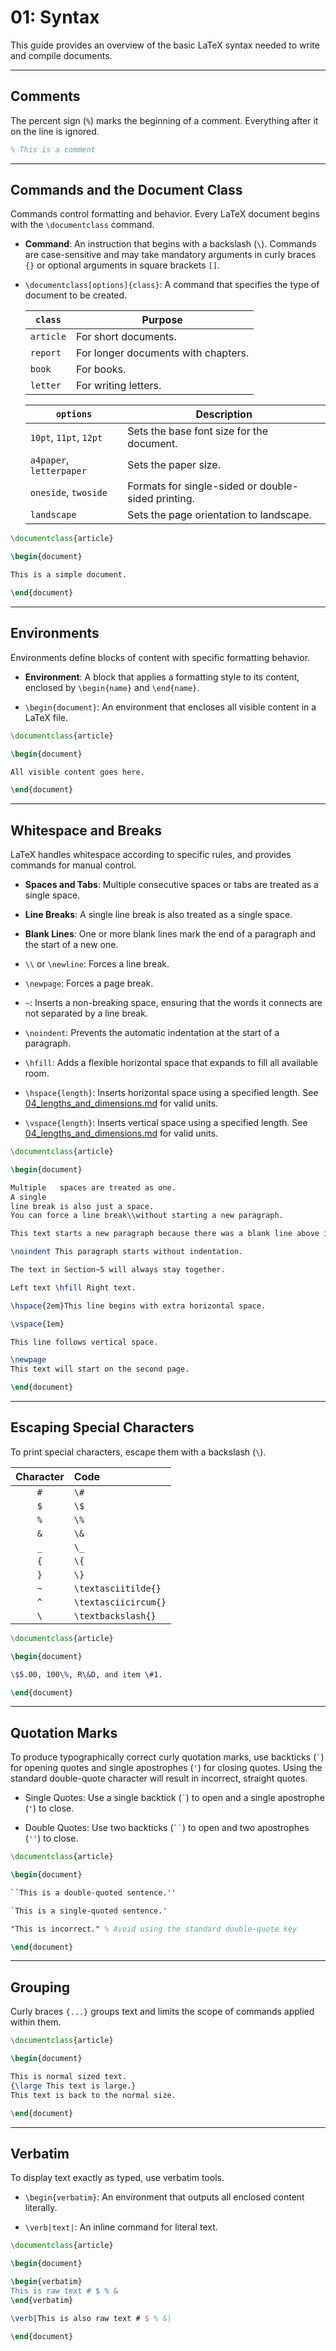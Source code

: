 # 01: Syntax

This guide provides an overview of the basic LaTeX syntax needed to write and compile documents.  

---

## Comments

The percent sign (`%`) marks the beginning of a comment. Everything after it on the line is ignored.

```latex
% This is a comment
```

---

## Commands and the Document Class

Commands control formatting and behavior. Every LaTeX document begins with the `\documentclass` command.

- **Command**: An instruction that begins with a backslash (`\`). Commands are case-sensitive and may take mandatory arguments in curly braces `{}` or optional arguments in square brackets `[]`.

- `\documentclass[options]{class}`: A command that specifies the type of document to be created.   

  | `class`   | Purpose                             |
  | --------- | ----------------------------------- |
  | `article` | For short documents.                |
  | `report`  | For longer documents with chapters. |
  | `book`    | For books.                          |
  | `letter`  | For writing letters.                |

  | `options`                | Description                                        |
  | ------------------------ | -------------------------------------------------- |
  | `10pt`, `11pt`, `12pt`   | Sets the base font size for the document.          |
  | `a4paper`, `letterpaper` | Sets the paper size.                               |
  | `oneside`, `twoside`     | Formats for single-sided or double-sided printing. |
  | `landscape`              | Sets the page orientation to landscape.            |

```latex
\documentclass{article}

\begin{document}

This is a simple document.

\end{document}
```

---

## Environments

Environments define blocks of content with specific formatting behavior.

- **Environment**: A block that applies a formatting style to its content, enclosed by `\begin{name}` and `\end{name}`.

- `\begin{document}`: An environment that encloses all visible content in a LaTeX file.

```latex
\documentclass{article}

\begin{document}

All visible content goes here.

\end{document}
```

---

## Whitespace and Breaks

LaTeX handles whitespace according to specific rules, and provides commands for manual control.

- **Spaces and Tabs**: Multiple consecutive spaces or tabs are treated as a single space.

- **Line Breaks**: A single line break is also treated as a single space.

- **Blank Lines**: One or more blank lines mark the end of a paragraph and the start of a new one.

- `\\` or `\newline`: Forces a line break.

- `\newpage`: Forces a page break.

- `~`: Inserts a non-breaking space, ensuring that the words it connects are not separated by a line break.

- `\noindent`: Prevents the automatic indentation at the start of a paragraph.

- `\hfill`: Adds a flexible horizontal space that expands to fill all available room.

- `\hspace{length}`: Inserts horizontal space using a specified length. See [04_lengths_and_dimensions.md](04_lengths_and_dimensions.md) for valid units.

- `\vspace{length}`: Inserts vertical space using a specified length. See [04_lengths_and_dimensions.md](04_lengths_and_dimensions.md) for valid units.

```latex
\documentclass{article}

\begin{document}

Multiple   spaces are treated as one.
A single
line break is also just a space.
You can force a line break\\without starting a new paragraph.

This text starts a new paragraph because there was a blank line above it.

\noindent This paragraph starts without indentation.

The text in Section~5 will always stay together.

Left text \hfill Right text.

\hspace{2em}This line begins with extra horizontal space.

\vspace{1em}

This line follows vertical space.

\newpage
This text will start on the second page.

\end{document}
```

---

## Escaping Special Characters

To print special characters, escape them with a backslash (`\`).

| Character | Code                 |
| :-------: | :------------------- |
|    `#`    | `\#`                 |
|    `$`    | `\$`                 |
|    `%`    | `\%`                 |
|    `&`    | `\&`                 |
|    `_`    | `\_`                 |
|    `{`    | `\{`                 |
|    `}`    | `\}`                 |
|    `~`    | `\textasciitilde{}`  |
|    `^`    | `\textasciicircum{}` |
|    `\`    | `\textbackslash{}`   |

```latex
\documentclass{article}

\begin{document}

\$5.00, 100\%, R\&D, and item \#1.

\end{document}
```

---

## Quotation Marks

To produce typographically correct curly quotation marks, use backticks (`` ` ``) for opening quotes and single apostrophes (`'`) for closing quotes. Using the standard double-quote character will result in incorrect, straight quotes.

- Single Quotes: Use a single backtick (`` ` ``) to open and a single apostrophe (`'`) to close.

- Double Quotes: Use two backticks (``` `` ```) to open and two apostrophes (`''`) to close.

```latex
\documentclass{article}

\begin{document}

``This is a double-quoted sentence.''

`This is a single-quoted sentence.'

"This is incorrect." % Avoid using the standard double-quote key

\end{document}
```

---

## Grouping

Curly braces `{...}` groups text and limits the scope of commands applied within them.

```latex
\documentclass{article}

\begin{document}

This is normal sized text.
{\large This text is large.}
This text is back to the normal size.

\end{document}
```

---

## Verbatim

To display text exactly as typed, use verbatim tools. 

- `\begin{verbatim}`: An environment that outputs all enclosed content literally.

- `\verb|text|`: An inline command for literal text.

```latex
\documentclass{article}

\begin{document}

\begin{verbatim}
This is raw text # $ % &
\end{verbatim}

\verb|This is also raw text # $ % &|

\end{document}
```
